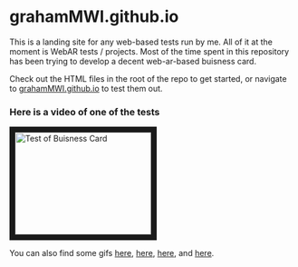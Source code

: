 # grahamMWI.github.io
This is a landing site for any web-based tests run by me.
All of it at the moment is WebAR tests / projects. Most of the time spent in this repository has been trying to develop a decent web-ar-based buisness card.

Check out the HTML files in the root of the repo to get started, or navigate to [grahamMWI.github.io](grahamMWI.github.io) to test them out.

### Here is a video of one of the tests
<a href="http://www.youtube.com/watch?feature=player_embedded&v=8wvdhbYA5K0
" target="_blank"><img src="http://img.youtube.com/vi/8wvdhbYA5K0/0.jpg" 
alt="Test of Buisness Card" width="240" height="180" border="10"/></a>


You can also find some gifs [here](https://i.imgur.com/84vpgyQ.gifv), [here](https://i.imgur.com/YNQPg5q.gifv), [here](https://i.imgur.com/juByOdT.gifv), and [here](https://i.imgur.com/qKEX1yX.gifv).
